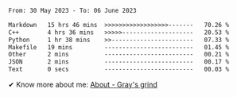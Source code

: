 <!--START_SECTION:waka-->

```txt
From: 30 May 2023 - To: 06 June 2023

Markdown   15 hrs 46 mins  >>>>>>>>>>>>>>>>>>-------   70.26 %
C++        4 hrs 36 mins   >>>>>--------------------   20.53 %
Python     1 hr 38 mins    >>-----------------------   07.33 %
Makefile   19 mins         -------------------------   01.45 %
Other      2 mins          -------------------------   00.21 %
JSON       2 mins          -------------------------   00.17 %
Text       0 secs          -------------------------   00.03 %
```

<!--END_SECTION:waka-->

<!-- [![grayxu's github stats](https://github-readme-stats.vercel.app/api?username=grayxu&count_private=true&show_icons=true)](https://github.com/grayxu) -->

✔ Know more about me: [About - Gray's grind](https://www.grayxu.cn/)
